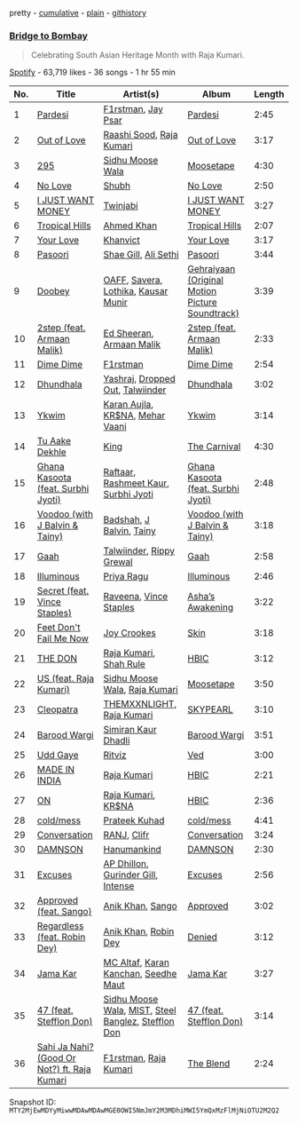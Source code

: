 pretty - [cumulative](/playlists/cumulative/37i9dQZF1DX2nX8HgBDmgL.md) - [plain](/playlists/plain/37i9dQZF1DX2nX8HgBDmgL) - [githistory](https://github.githistory.xyz/mackorone/spotify-playlist-archive/blob/main/playlists/plain/37i9dQZF1DX2nX8HgBDmgL)

### [Bridge to Bombay](https://open.spotify.com/playlist/37i9dQZF1DX2nX8HgBDmgL)

> Celebrating South Asian Heritage Month with Raja Kumari.

[Spotify](https://open.spotify.com/user/spotify) - 63,719 likes - 36 songs - 1 hr 55 min

| No. | Title | Artist(s) | Album | Length |
|---|---|---|---|---|
| 1 | [Pardesi](https://open.spotify.com/track/0azDXr0cxe2lePuQgsSxRa) | [F1rstman](https://open.spotify.com/artist/0IA4SdCS8HBDX6oBoOlgaf), [Jay Psar](https://open.spotify.com/artist/2FXSYpIIZhJ260UvGZN8wr) | [Pardesi](https://open.spotify.com/album/0wCSc43ppzINWPUnJEyzsu) | 2:45 |
| 2 | [Out of Love](https://open.spotify.com/track/6x4fJlgsoGqklYyMQN7vLN) | [Raashi Sood](https://open.spotify.com/artist/0ZEiDnkNsdY6IXWUjWuBU2), [Raja Kumari](https://open.spotify.com/artist/5cBFMoMgcAt03YL2r0tS25) | [Out of Love](https://open.spotify.com/album/1bv1UnuDeOnL6odVRPJksM) | 3:17 |
| 3 | [295](https://open.spotify.com/track/5W7DOVGQLTigu09afW7QMT) | [Sidhu Moose Wala](https://open.spotify.com/artist/4PULA4EFzYTrxYvOVlwpiQ) | [Moosetape](https://open.spotify.com/album/45ZIondgVoMB84MQQaUo9T) | 4:30 |
| 4 | [No Love](https://open.spotify.com/track/08Isz2ETWSBhvIl8UpKYsp) | [Shubh](https://open.spotify.com/artist/5r3wPya2PpeTTsXsGhQU8O) | [No Love](https://open.spotify.com/album/5Zcgog7sQ79ISF32y9nABU) | 2:50 |
| 5 | [I JUST WANT MONEY](https://open.spotify.com/track/4PphpJYOOGClMpYZHgkyMc) | [Twinjabi](https://open.spotify.com/artist/3nU1DJyXFkJps0WK4mDniK) | [I JUST WANT MONEY](https://open.spotify.com/album/7h0jsIr2WAYUVmc0g49IpR) | 3:27 |
| 6 | [Tropical Hills](https://open.spotify.com/track/3Xehu9k1QGMPfG0nUOgJUf) | [Ahmed Khan](https://open.spotify.com/artist/6S5gjIbHTmQ2uKljKjqLSp) | [Tropical Hills](https://open.spotify.com/album/5yVJx2QgjQZ7HcDchYRDpv) | 2:07 |
| 7 | [Your Love](https://open.spotify.com/track/1E3uueAFlrPTWaInzUUHtg) | [Khanvict](https://open.spotify.com/artist/3XjXhRHZjamOXeraqTWff7) | [Your Love](https://open.spotify.com/album/1iDJsBJEJSMUqutPcRsauk) | 3:17 |
| 8 | [Pasoori](https://open.spotify.com/track/7lvDsmTRXFE3dK4OjvRiWB) | [Shae Gill](https://open.spotify.com/artist/3bWIy9AUrQdiNeS62Bp3OP), [Ali Sethi](https://open.spotify.com/artist/3NegWDGp038A3FIi3gSYzl) | [Pasoori](https://open.spotify.com/album/7wgrW5XyZdtk0K8PkW5A7h) | 3:44 |
| 9 | [Doobey](https://open.spotify.com/track/7k6QR9YHyW258yVN6FHO1T) | [OAFF](https://open.spotify.com/artist/2k66ibJfgMigF5QWqUgLyR), [Savera](https://open.spotify.com/artist/3CVXA5TAWpmfGPqyMqXpPb), [Lothika](https://open.spotify.com/artist/7yZDrVInKssNCaZkAkQGTX), [Kausar Munir](https://open.spotify.com/artist/3GBSge8pq7mpezUQl0GAOA) | [Gehraiyaan \(Original Motion Picture Soundtrack\)](https://open.spotify.com/album/1n3IiQK8urUhPw8wsfWluX) | 3:39 |
| 10 | [2step \(feat\. Armaan Malik\)](https://open.spotify.com/track/1vf09n9QoDVWhBImRgQQyG) | [Ed Sheeran](https://open.spotify.com/artist/6eUKZXaKkcviH0Ku9w2n3V), [Armaan Malik](https://open.spotify.com/artist/4IKVDbCSBTxBeAsMKjAuTs) | [2step \(feat\. Armaan Malik\)](https://open.spotify.com/album/6Ez4Ul37Uzz9yGcorzhGMV) | 2:33 |
| 11 | [Dime Dime](https://open.spotify.com/track/4kNTujhP4ZNfK2W93XyOma) | [F1rstman](https://open.spotify.com/artist/0IA4SdCS8HBDX6oBoOlgaf) | [Dime Dime](https://open.spotify.com/album/68AtbgSozP9VW7NYQs9OJB) | 2:54 |
| 12 | [Dhundhala](https://open.spotify.com/track/6PSGzXHJaQogb2G8m8gGZZ) | [Yashraj](https://open.spotify.com/artist/0TwG8C39WJIfFlcPrhxHST), [Dropped Out](https://open.spotify.com/artist/7zN7ZzgJdUZdEcbecViK4N), [Talwiinder](https://open.spotify.com/artist/6QoCrBHsojKnOrsGNfRcTN) | [Dhundhala](https://open.spotify.com/album/1wQyuIiZpM5Qy4wQOU2i1J) | 3:02 |
| 13 | [Ykwim](https://open.spotify.com/track/6qS40yL7kXVoChI8SSCQIQ) | [Karan Aujla](https://open.spotify.com/artist/6DARBhWbfcS9E4yJzcliqQ), [KR$NA](https://open.spotify.com/artist/5C1S9XwxMuuCciutwMhp5t), [Mehar Vaani](https://open.spotify.com/artist/1292Fb98poF6N9aEk9oibw) | [Ykwim](https://open.spotify.com/album/14XBYP5RcavbvSREiaQ17V) | 3:14 |
| 14 | [Tu Aake Dekhle](https://open.spotify.com/track/0yCWDaAgOtg6TKlNCg9rwA) | [King](https://open.spotify.com/artist/5NHm4TU5Twz7owibYxJfFU) | [The Carnival](https://open.spotify.com/album/7uftfPn8f7lwtRLUrEVRYM) | 4:30 |
| 15 | [Ghana Kasoota \(feat\. Surbhi Jyoti\)](https://open.spotify.com/track/0mvcsYusnTYlAkOZ077lDb) | [Raftaar](https://open.spotify.com/artist/5UdFr0GeO7jKIaNIJgwB36), [Rashmeet Kaur](https://open.spotify.com/artist/15UQcr22jcc6DJjy3sLv3J), [Surbhi Jyoti](https://open.spotify.com/artist/0ZwLuYX3Fe14PhonPeqd5X) | [Ghana Kasoota \(feat\. Surbhi Jyoti\)](https://open.spotify.com/album/5wNK25BcVubz95drmXiBCZ) | 2:48 |
| 16 | [Voodoo \(with J Balvin & Tainy\)](https://open.spotify.com/track/4OUAXw3SXI7bUiNtKC7ErW) | [Badshah](https://open.spotify.com/artist/0y59o4v8uw5crbN9M3JiL1), [J Balvin](https://open.spotify.com/artist/1vyhD5VmyZ7KMfW5gqLgo5), [Tainy](https://open.spotify.com/artist/0GM7qgcRCORpGnfcN2tCiB) | [Voodoo \(with J Balvin & Tainy\)](https://open.spotify.com/album/0VGq5Ld7zAUVloiMrNa5qQ) | 3:18 |
| 17 | [Gaah](https://open.spotify.com/track/63fa8l1URH9HmHADlsyd0D) | [Talwiinder](https://open.spotify.com/artist/6QoCrBHsojKnOrsGNfRcTN), [Rippy Grewal](https://open.spotify.com/artist/1RaZAbVB4yopz69N1XlZvj) | [Gaah](https://open.spotify.com/album/0kvRleHz0jdcdYSGkEnKDX) | 2:58 |
| 18 | [Illuminous](https://open.spotify.com/track/099SC5HFifJ4cOr9xTCEuc) | [Priya Ragu](https://open.spotify.com/artist/6iZTyHbQWGzpiWoyI0zz9F) | [Illuminous](https://open.spotify.com/album/5tJE3R6o5gD1w1WSvvVrXt) | 2:46 |
| 19 | [Secret \(feat\. Vince Staples\)](https://open.spotify.com/track/1taBEywFZlZO7xiEEIyajF) | [Raveena](https://open.spotify.com/artist/2kQnsbKnIiMahOetwlfcaS), [Vince Staples](https://open.spotify.com/artist/68kEuyFKyqrdQQLLsmiatm) | [Asha’s Awakening](https://open.spotify.com/album/2q0yeivzk1b2UUdtHf8mcC) | 3:22 |
| 20 | [Feet Don't Fail Me Now](https://open.spotify.com/track/5goqVeMYUQecvpcjNxpadU) | [Joy Crookes](https://open.spotify.com/artist/5XMyhVhi5ZN2pi0Qwi1zXS) | [Skin](https://open.spotify.com/album/62FYQGKcsi3nrkdicraMw7) | 3:18 |
| 21 | [THE DON](https://open.spotify.com/track/3KDaxC6gpTu4Ey6DL5YMBQ) | [Raja Kumari](https://open.spotify.com/artist/5cBFMoMgcAt03YL2r0tS25), [Shah Rule](https://open.spotify.com/artist/0GG56bFqGJ0zGjkOx7NTwm) | [HBIC](https://open.spotify.com/album/6mRkk5VyWx27K4vZjD6sqM) | 3:12 |
| 22 | [US \(feat\. Raja Kumari\)](https://open.spotify.com/track/36cqlmc53NqlEUqPJdgUOx) | [Sidhu Moose Wala](https://open.spotify.com/artist/4PULA4EFzYTrxYvOVlwpiQ), [Raja Kumari](https://open.spotify.com/artist/5cBFMoMgcAt03YL2r0tS25) | [Moosetape](https://open.spotify.com/album/45ZIondgVoMB84MQQaUo9T) | 3:50 |
| 23 | [Cleopatra](https://open.spotify.com/track/0YIS5mqANRBYctDGoT48n7) | [THEMXXNLIGHT](https://open.spotify.com/artist/7crF48BmAnNaoNU8QPVld0), [Raja Kumari](https://open.spotify.com/artist/5cBFMoMgcAt03YL2r0tS25) | [SKYPEARL](https://open.spotify.com/album/4QJAdeUYpNo8d4Xcsc5q23) | 3:10 |
| 24 | [Barood Wargi](https://open.spotify.com/track/5BWIrdXMuMewFbyXBntyjA) | [Simiran Kaur Dhadli](https://open.spotify.com/artist/6HDjrqj5bbSESYOj89PtP9) | [Barood Wargi](https://open.spotify.com/album/3mELIQNKJF2jSZmPL086Jm) | 3:51 |
| 25 | [Udd Gaye](https://open.spotify.com/track/5ZsAhuQ24mWHiduaxJqnhW) | [Ritviz](https://open.spotify.com/artist/72beYOeW2sb2yfcS4JsRvb) | [Ved](https://open.spotify.com/album/7LPx9F9ZQWWvQlKgIQi1OZ) | 3:00 |
| 26 | [MADE IN INDIA](https://open.spotify.com/track/3o5c2GSRqd77X5YqJNKGTY) | [Raja Kumari](https://open.spotify.com/artist/5cBFMoMgcAt03YL2r0tS25) | [HBIC](https://open.spotify.com/album/6mRkk5VyWx27K4vZjD6sqM) | 2:21 |
| 27 | [ON](https://open.spotify.com/track/5aX3nsMieI6ELp3qfFihr9) | [Raja Kumari](https://open.spotify.com/artist/5cBFMoMgcAt03YL2r0tS25), [KR$NA](https://open.spotify.com/artist/5C1S9XwxMuuCciutwMhp5t) | [HBIC](https://open.spotify.com/album/6mRkk5VyWx27K4vZjD6sqM) | 2:36 |
| 28 | [cold/mess](https://open.spotify.com/track/7uhINGViZPygI2AljxO8KN) | [Prateek Kuhad](https://open.spotify.com/artist/0tC995Rfn9k2l7nqgCZsV7) | [cold/mess](https://open.spotify.com/album/6FzicG6wlKHogiRaGAbvBK) | 4:41 |
| 29 | [Conversation](https://open.spotify.com/track/5YO3GNlT1YvOx4Lnqxtqkh) | [RANJ](https://open.spotify.com/artist/1vR6C8xoVTgy9yVRsCsr7H), [Clifr](https://open.spotify.com/artist/1o9ja4Dha8IqKI3e5DpH14) | [Conversation](https://open.spotify.com/album/27RE1xF0cjFdDeCD6JQbQD) | 3:24 |
| 30 | [DAMNSON](https://open.spotify.com/track/630ZXewu63FXyhoiKpO6tC) | [Hanumankind](https://open.spotify.com/artist/4nVa6XlBFlIkF6msW57PHp) | [DAMNSON](https://open.spotify.com/album/0dYr6HaqEAALF0u2wx9XV2) | 2:30 |
| 31 | [Excuses](https://open.spotify.com/track/29m79w9xPMH4YCD6r8JSmV) | [AP Dhillon](https://open.spotify.com/artist/6LEG9Ld1aLImEFEVHdWNSB), [Gurinder Gill](https://open.spotify.com/artist/5DHi2MeoRgAwPE0A0qwRMl), [Intense](https://open.spotify.com/artist/0OS0NZnK7TGIAWx8MkWNFN) | [Excuses](https://open.spotify.com/album/3GkXRRRkV3rfgwG1wJset9) | 2:56 |
| 32 | [Approved \(feat\. Sango\)](https://open.spotify.com/track/2nDTyZyFYSPXrwxt3n7EkI) | [Anik Khan](https://open.spotify.com/artist/23bSD5t38m4d6k8jtlZGDa), [Sango](https://open.spotify.com/artist/7e3FtKBIPLrIVm8g1FJMVg) | [Approved](https://open.spotify.com/album/1bV0yl7ESEK6bnIUS0vIuu) | 3:02 |
| 33 | [Regardless \(feat\. Robin Dey\)](https://open.spotify.com/track/6HJzJTpVgdPN40eI3BfHQT) | [Anik Khan](https://open.spotify.com/artist/23bSD5t38m4d6k8jtlZGDa), [Robin Dey](https://open.spotify.com/artist/0ZvLuzOcZm4dxx7ycqDMYk) | [Denied](https://open.spotify.com/album/1RhKQmiNc2NqRMftCAvnoV) | 3:12 |
| 34 | [Jama Kar](https://open.spotify.com/track/0zyMXraAjJoqD7EWSnRqHS) | [MC Altaf](https://open.spotify.com/artist/1oMKeiHXRkg7tNqwhaS3fu), [Karan Kanchan](https://open.spotify.com/artist/5mZ0Ee8OG1U9c4Wv2FKqvs), [Seedhe Maut](https://open.spotify.com/artist/2oBG74gAocPMFv6Ij9ykdo) | [Jama Kar](https://open.spotify.com/album/63zSAE7el24bx7PvQKex5B) | 3:27 |
| 35 | [47 \(feat\. Stefflon Don\)](https://open.spotify.com/track/15rEEVR9tYJS4hbubgS3u7) | [Sidhu Moose Wala](https://open.spotify.com/artist/4PULA4EFzYTrxYvOVlwpiQ), [MIST](https://open.spotify.com/artist/63X1WKthLQidtqxxO2sgeq), [Steel Banglez](https://open.spotify.com/artist/6k970rXaWAWVfWMjqWtFNI), [Stefflon Don](https://open.spotify.com/artist/2ExGrw6XpbtUAJHTLtUXUD) | [47 \(feat\. Stefflon Don\)](https://open.spotify.com/album/5pCqjR7JPOm2CLasRDtn1E) | 3:14 |
| 36 | [Sahi Ja Nahi? \(Good Or Not?\) ft\. Raja Kumari](https://open.spotify.com/track/3NyEl4VKqV7WL6PO5BYrb6) | [F1rstman](https://open.spotify.com/artist/0IA4SdCS8HBDX6oBoOlgaf), [Raja Kumari](https://open.spotify.com/artist/5cBFMoMgcAt03YL2r0tS25) | [The Blend](https://open.spotify.com/album/6yGj6xifVKbJNfOwPiXmQY) | 2:24 |

Snapshot ID: `MTY2MjEwMDYyMiwwMDAwMDAwMGE0OWI5NmJmY2M3MDhiMWI5YmQxMzFlMjNiOTU2M2Q2`

